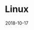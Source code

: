 ---
id: 10
title: Linux
tag: linux
date: "2018-10-17"
image: ../src/images/linux.svg
pagetype: tech
---